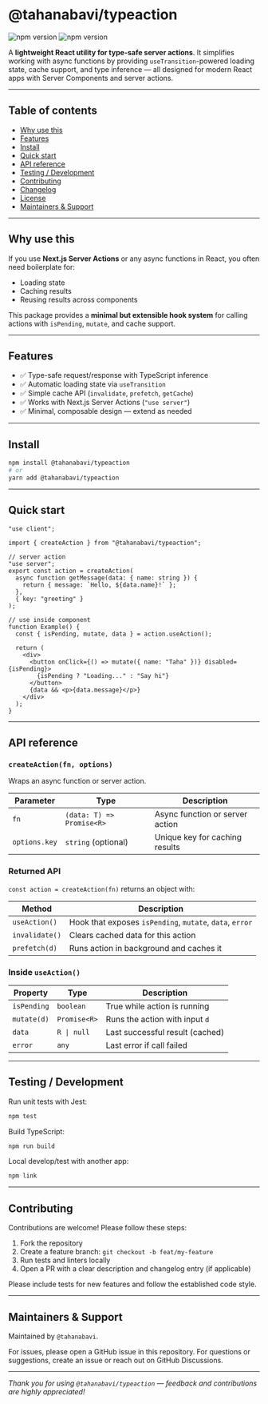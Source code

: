 # @tahanabavi/typeaction

![npm version](https://img.shields.io/badge/react-informational?style=flat&logo=react&logoColor=white)
![npm version](https://img.shields.io/badge/-TypeScript-3178C6?style=flat&logo=typescript&logoColor=white)

A **lightweight React utility for type-safe server actions**. It simplifies working with async functions by providing `useTransition`-powered loading state, cache support, and type inference — all designed for modern React apps with Server Components and server actions.

---

## Table of contents

- [Why use this](#why-use-this)
- [Features](#features)
- [Install](#install)
- [Quick start](#quick-start)
- [API reference](#api-reference)
- [Testing / Development](#testing--development)
- [Contributing](#contributing)
- [Changelog](#changelog)
- [License](#license)
- [Maintainers & Support](#maintainers--support)

---

## Why use this

If you use **Next.js Server Actions** or any async functions in React, you often need boilerplate for:

- Loading state
- Caching results
- Reusing results across components

This package provides a **minimal but extensible hook system** for calling actions with `isPending`, `mutate`, and cache support.

---

## Features

- ✅ Type-safe request/response with TypeScript inference
- ✅ Automatic loading state via `useTransition`
- ✅ Simple cache API (`invalidate`, `prefetch`, `getCache`)
- ✅ Works with Next.js Server Actions (`"use server"`)
- ✅ Minimal, composable design — extend as needed

---

## Install

```bash
npm install @tahanabavi/typeaction
# or
yarn add @tahanabavi/typeaction
```

---

## Quick start

```tsx
"use client";

import { createAction } from "@tahanabavi/typeaction";

// server action
"use server";
export const action = createAction(
  async function getMessage(data: { name: string }) {
    return { message: `Hello, ${data.name}!` };
  },
  { key: "greeting" }
);

// use inside component
function Example() {
  const { isPending, mutate, data } = action.useAction();

  return (
    <div>
      <button onClick={() => mutate({ name: "Taha" })} disabled={isPending}>
        {isPending ? "Loading..." : "Say hi"}
      </button>
      {data && <p>{data.message}</p>}
    </div>
  );
}
```

---

## API reference

### `createAction(fn, options)`

Wraps an async function or server action.

| Parameter     | Type                      | Description                     |
| ------------- | ------------------------- | ------------------------------- |
| `fn`          | `(data: T) => Promise<R>` | Async function or server action |
| `options.key` | `string` (optional)       | Unique key for caching results  |

### Returned API

`const action = createAction(fn)` returns an object with:

| Method         | Description                                              |
| -------------- | -------------------------------------------------------- |
| `useAction()`  | Hook that exposes `isPending`, `mutate`, `data`, `error` |
| `invalidate()` | Clears cached data for this action                       |
| `prefetch(d)`  | Runs action in background and caches it                  |

### Inside `useAction()`

| Property    | Type         | Description                     |
| ----------- | ------------ | ------------------------------- |
| `isPending` | `boolean`    | True while action is running    |
| `mutate(d)` | `Promise<R>` | Runs the action with input `d`  |
| `data`      | `R \| null`  | Last successful result (cached) |
| `error`     | `any`        | Last error if call failed       |

---

## Testing / Development

Run unit tests with Jest:

```bash
npm test
```

Build TypeScript:

```bash
npm run build
```

Local develop/test with another app:

```bash
npm link
```

---

## Contributing

Contributions are welcome! Please follow these steps:

1. Fork the repository
2. Create a feature branch: `git checkout -b feat/my-feature`
3. Run tests and linters locally
4. Open a PR with a clear description and changelog entry (if applicable)

Please include tests for new features and follow the established code style.

---

## Maintainers & Support

Maintained by `@tahanabavi`.

For issues, please open a GitHub issue in this repository. For questions or suggestions, create an issue or reach out on GitHub Discussions.

---

_Thank you for using `@tahanabavi/typeaction` — feedback and contributions are highly appreciated!_
